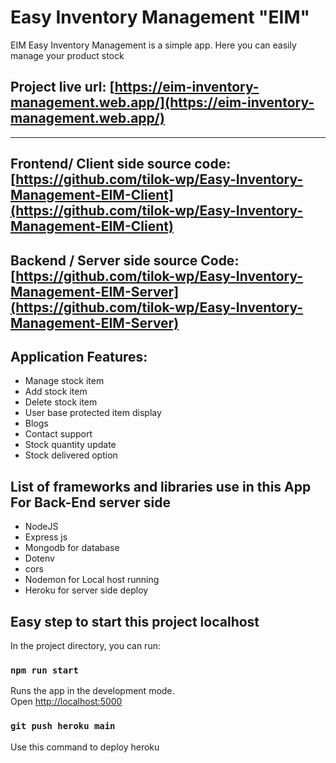# Easy Inventory Management "EIM"

EIM Easy Inventory Management is a simple app. Here you can easily manage your product stock

## Project live url: [https://eim-inventory-management.web.app/](https://eim-inventory-management.web.app/)

---

## Frontend/ Client side source code: [https://github.com/tilok-wp/Easy-Inventory-Management-EIM-Client](https://github.com/tilok-wp/Easy-Inventory-Management-EIM-Client)

## Backend / Server side source Code:[https://github.com/tilok-wp/Easy-Inventory-Management-EIM-Server](https://github.com/tilok-wp/Easy-Inventory-Management-EIM-Server)

## Application Features:

- Manage stock item
- Add stock item
- Delete stock item
- User base protected item display
- Blogs
- Contact support
- Stock quantity update
- Stock delivered option

## List of frameworks and libraries use in this App For Back-End server side

- NodeJS
- Express js
- Mongodb for database
- Dotenv
- cors
- Nodemon for Local host running
- Heroku for server side deploy

## Easy step to start this project localhost

In the project directory, you can run:

### `npm run start`

Runs the app in the development mode.\
Open [http://localhost:5000](http://localhost:5000)

### `git push heroku main`

Use this command to deploy heroku
